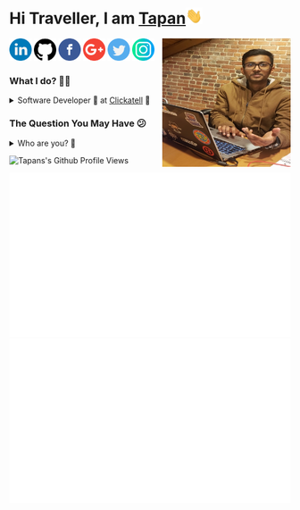 <h1>Hi Traveller, I am <a href="https://www.dabhitapan.me/">Tapan</a><img src="https://raw.githubusercontent.com/dabhitapan/dabhitapan/master/gifs/Hi.gif" width="30px"></h1>
<img align='right' src="https://github.com/dabhitapan/dabhitapan/blob/master/my_image.jpg" width="230" />

<a href="https://linkedin.com/in/tapan-dabhi"><img src="https://github.com/dabhitapan/dabhitapan/blob/master/logos/linkedin.png" width="40" /></a>
<a href="https://github.com/dabhitapan"><img src="https://github.com/dabhitapan/dabhitapan/blob/master/logos/github-logo.png" width="40" /></a>
<a href="https://www.facebook.com/tapan.dabhi.7/"><img src="https://github.com/dabhitapan/dabhitapan/blob/master/logos/facebook.png" width="40" /></a>
<a href="mailto:tapandabhi99@gmail.com"><img src="https://github.com/dabhitapan/dabhitapan/blob/master/logos/google-plus.png" width="40" /></a>
<a href="https://twitter.com/dabhitapan"><img src="https://github.com/dabhitapan/dabhitapan/blob/master/logos/twitter.png" width="40" /></a>
<a href="https://www.instagram.com/wo_log_im_tony/"><img src="https://github.com/dabhitapan/dabhitapan/blob/master/logos/instagram.png" width="40" /></a>

<h3>What I do? 👨‍💻</h3>
<details>
<summary>Software Developer 🍥 at <a href="https://www.clickatell.com/"> Clickatell</a> 🤖 </summary>
  <ul>
    <li>Working as a software developer with Clickatell.</li>
  </ul>
</details>

<h3>The Question You May Have 😕</h3>
<details>
  <summary>Who are you? 👨</summary>
  <pre>
    I am a seasoned full-stack developer with expertise in crafting innovative solutions 
    for web and mobile applications. Proficient in React, Angular, React Native, Node.js, and more. 
    I have a proven track record in delivering end-to-end solutions across various industries.

    - Frontend - HTML5, CSS, Sass, Bootstrap, Tailwind, JavaScript, TypeScript, Vb.Net, Angular, React
    - Backend - Java, Php, Vb.Net, REST, Sprint-Boot, Laravel
    - Mobile - React-Native, Android
    - Database - MySQL, PostgreSQL, NoSQL
    - Servers / Deployments - Apache, Tomcat, NGINX, AWS
    - Version Control - GIT, SVN 
  </pre>
</details>

![Tapans's Github Profile Views](https://komarev.com/ghpvc/?username=dabhitapan&color=blueviolet)  

<!-- <a href="https://github.com/jstrieb/github-stats">
![](https://github.com/dabhitapan/dabhitapan/blob/master/generated/overview.svg)
![](https://github.com/dabhitapan/dabhitapan/blob/master/generated/languages.svg)
</a> -->

<!--
https://github.community/t/support-theme-context-for-images-in-light-vs-dark-mode/147981/84
-->
<a href="https://github.com/jstrieb/github-stats">
<img src="https://github.com/dabhitapan/dabhitapan/blob/master/generated/overview.svg#gh-dark-mode-only" />
<img src="https://github.com/dabhitapan/dabhitapan/blob/master/generated/languages.svg#gh-dark-mode-only" />
</a>

<!-- ![Tapans's Github Stats](https://github-readme-stats.vercel.app/api?username=dabhitapan&show_icons=true&theme=tokyonight) -->

<!--  <br /> 
 <br /> -->

<!-- ![Top Langs](https://github-readme-stats.vercel.app/api/top-langs/?username=dabhitapan&theme=tokyonight) -->
